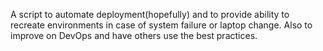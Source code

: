 A script to automate deployment(hopefully) and to provide ability to recreate environments in case of system failure or laptop change. Also to improve on DevOps and have others use the best practices.

